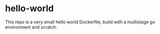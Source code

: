 # hello-world

This repo is a very small hello world Dockerfile, build with a multistage go environment and scratch.